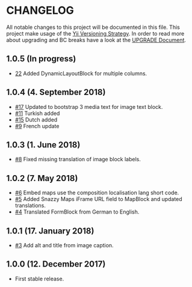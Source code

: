 # CHANGELOG

All notable changes to this project will be documented in this file. This project make usage of the [Yii Versioning Strategy](https://github.com/yiisoft/yii2/blob/master/docs/internals/versions.md). In order to read more about upgrading and BC breaks have a look at the [UPGRADE Document](UPGRADE.md).

## 1.0.5 (In progress)

+ [22](https://github.com/luyadev/luya-bootstrap3/pull/22) Added DynamicLayoutBlock for multiple columns.

## 1.0.4 (4. September 2018)

+ [#17](https://github.com/luyadev/luya-bootstrap3/issues/17) Updated to bootstrap 3 media text for image text block.
+ [#11](https://github.com/luyadev/luya-bootstrap3/issues/11) Turkish added
+ [#15](https://github.com/luyadev/luya-bootstrap3/issues/18) Dutch added
+ [#9](https://github.com/luyadev/luya-bootstrap3/issues/9) French update

## 1.0.3 (1. June 2018)

+ [#8](https://github.com/luyadev/luya-bootstrap3/issues/8) Fixed missing translation of image block labels.

## 1.0.2 (7. May 2018)

+ [#6](https://github.com/luyadev/luya-bootstrap3/pull/6) Embed maps use the composition localisation lang short code.
+ [#5](https://github.com/luyadev/luya-bootstrap3/issues/5) Added Snazzy Maps iFrame URL field to MapBlock and updated translations.
+ [#4](https://github.com/luyadev/luya-bootstrap3/pull/4) Translated FormBlock from German to English.

## 1.0.1 (17. January 2018)

+ [#3](https://github.com/luyadev/luya-bootstrap3/issues/3) Add alt and title from image caption.

## 1.0.0 (12. December 2017)

+ First stable release.
